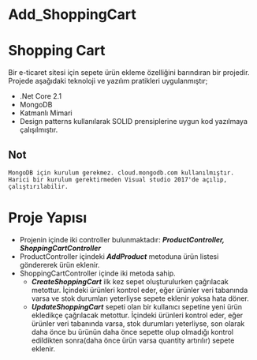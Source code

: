 # Add_ShoppingCart

# Shopping Cart
Bir e-ticaret sitesi için sepete ürün ekleme özelliğini barındıran bir projedir.
Projede aşağıdaki teknoloji ve yazılım pratikleri uygulanmıştır;
* .Net Core 2.1 
* MongoDB
* Katmanlı Mimari 
* Design patterns kullanılarak SOLID prensiplerine uygun kod yazılmaya çalışılmıştır.

## Not
```
MongoDB için kurulum gerekmez. cloud.mongodb.com kullanılmıştır. Harici bir kurulum gerektirmeden Visual studio 2017'de açılıp, çalıştırılabilir.
```

# Proje Yapısı
* Projenin içinde iki controller bulunmaktadır: ___ProductController, ShoppingCartController___
* ProductController içindeki ___AddProduct___ metoduna ürün listesi göndererek ürün eklenir.
* ShoppingCartController içinde iki metoda sahip. 
    * ___CreateShoppingCart___ ilk kez sepet oluşturulurken çağrılacak metottur. İçindeki ürünleri kontrol eder, eğer ürünler veri tabanında varsa ve stok durumları yeterliyse sepete eklenir yoksa hata döner.
    * ___UpdateShoppingCart___ sepeti olan bir kullanıcı sepetine yeni ürün ekledikçe çağrılacak metottur. İçindeki ürünleri kontrol eder, eğer ürünler veri tabanında varsa, stok durumları yeterliyse, son olarak daha önce bu ürünün daha önce sepette olup olmadığı kontrol edildikten sonra(daha önce ürün varsa quantity artırılır) sepete eklenir.

